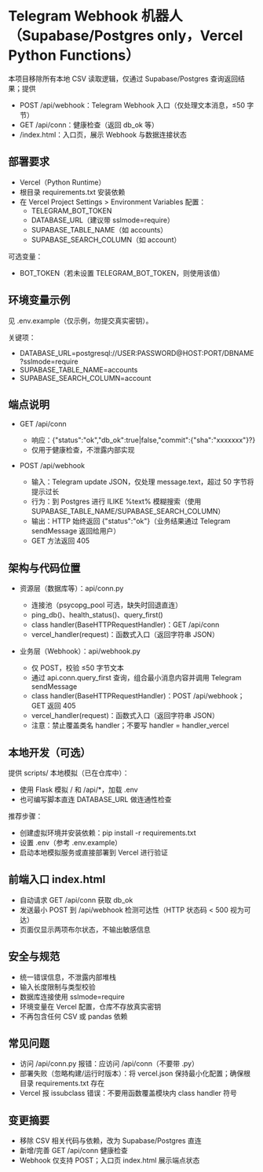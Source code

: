 # Telegram Webhook 机器人（Supabase/Postgres only，Vercel Python Functions）

本项目移除所有本地 CSV 读取逻辑，仅通过 Supabase/Postgres 查询返回结果；提供
- POST /api/webhook：Telegram Webhook 入口（仅处理文本消息，≤50 字节）
- GET /api/conn：健康检查（返回 db_ok 等）
- /index.html：入口页，展示 Webhook 与数据连接状态

## 部署要求

- Vercel（Python Runtime）
- 根目录 requirements.txt 安装依赖
- 在 Vercel Project Settings > Environment Variables 配置：
  - TELEGRAM_BOT_TOKEN
  - DATABASE_URL（建议带 sslmode=require）
  - SUPABASE_TABLE_NAME（如 accounts）
  - SUPABASE_SEARCH_COLUMN（如 account）

可选变量：
- BOT_TOKEN（若未设置 TELEGRAM_BOT_TOKEN，则使用该值）

## 环境变量示例

见 .env.example（仅示例，勿提交真实密钥）。

关键项：
- DATABASE_URL=postgresql://USER:PASSWORD@HOST:PORT/DBNAME?sslmode=require
- SUPABASE_TABLE_NAME=accounts
- SUPABASE_SEARCH_COLUMN=account

## 端点说明

- GET /api/conn
  - 响应：{"status":"ok","db_ok":true|false,"commit":{"sha":"xxxxxxx"}?}
  - 仅用于健康检查，不泄露内部实现

- POST /api/webhook
  - 输入：Telegram update JSON，仅处理 message.text，超过 50 字节将提示过长
  - 行为：到 Postgres 进行 ILIKE %text% 模糊搜索（使用 SUPABASE_TABLE_NAME/SUPABASE_SEARCH_COLUMN）
  - 输出：HTTP 始终返回 {"status":"ok"}（业务结果通过 Telegram sendMessage 返回给用户）
  - GET 方法返回 405

## 架构与代码位置

- 资源层（数据库等）：api/conn.py
  - 连接池（psycopg_pool 可选，缺失时回退直连）
  - ping_db()、health_status()、query_first()
  - class handler(BaseHTTPRequestHandler)：GET /api/conn
  - vercel_handler(request)：函数式入口（返回字符串 JSON）

- 业务层（Webhook）：api/webhook.py
  - 仅 POST，校验 ≤50 字节文本
  - 通过 api.conn.query_first 查询，组合最小消息内容并调用 Telegram sendMessage
  - class handler(BaseHTTPRequestHandler)：POST /api/webhook；GET 返回 405
  - vercel_handler(request)：函数式入口（返回字符串 JSON）
  - 注意：禁止覆盖类名 handler；不要写 handler = handler_vercel

## 本地开发（可选）

提供 scripts/ 本地模拟（已在仓库中）：
- 使用 Flask 模拟 / 和 /api/*，加载 .env
- 也可编写脚本直连 DATABASE_URL 做连通性检查

推荐步骤：
- 创建虚拟环境并安装依赖：pip install -r requirements.txt
- 设置 .env（参考 .env.example）
- 启动本地模拟服务或直接部署到 Vercel 进行验证

## 前端入口 index.html

- 自动请求 GET /api/conn 获取 db_ok
- 发送最小 POST 到 /api/webhook 检测可达性（HTTP 状态码 < 500 视为可达）
- 页面仅显示两项布尔状态，不输出敏感信息

## 安全与规范

- 统一错误信息，不泄露内部堆栈
- 输入长度限制与类型校验
- 数据库连接使用 sslmode=require
- 环境变量在 Vercel 配置，仓库不存放真实密钥
- 不再包含任何 CSV 或 pandas 依赖

## 常见问题

- 访问 /api/conn.py 报错：应访问 /api/conn（不要带 .py）
- 部署失败（忽略构建/运行时版本）：将 vercel.json 保持最小化配置；确保根目录 requirements.txt 存在
- Vercel 报 issubclass 错误：不要用函数覆盖模块内 class handler 符号

## 变更摘要

- 移除 CSV 相关代码与依赖，改为 Supabase/Postgres 直连
- 新增/完善 GET /api/conn 健康检查
- Webhook 仅支持 POST；入口页 index.html 展示端点状态